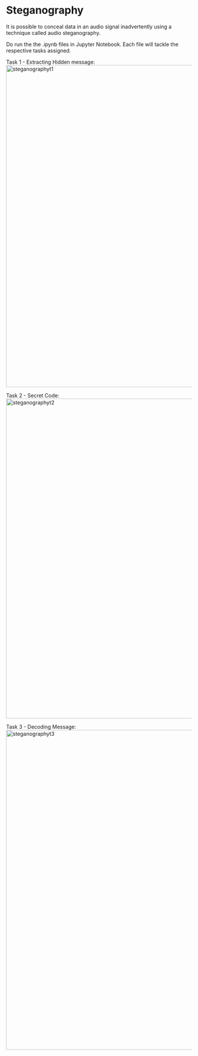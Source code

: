 # Steganography
 
It is possible to conceal data in an audio signal inadvertently using a technique called audio steganography.

Do run the the .ipynb files in Jupyter Notebook.
Each file will tackle the respective tasks assigned. 

Task 1 - Extracting Hidden message:
<img width="874" alt="steganographyt1" src="https://user-images.githubusercontent.com/88428142/196491026-150fd20d-2926-40f9-b499-190e5512c57d.png">

Task 2 - Secret Code: 
<img width="868" alt="steganographyt2" src="https://user-images.githubusercontent.com/88428142/196491110-d55e1f0b-d0f5-4f07-a266-e0e8ad938153.png">

Task 3 - Decoding Message:
<img width="868" alt="steganographyt3" src="https://user-images.githubusercontent.com/88428142/196491117-2af715a2-d6ba-4023-bb72-2fe3f5162b87.png">
